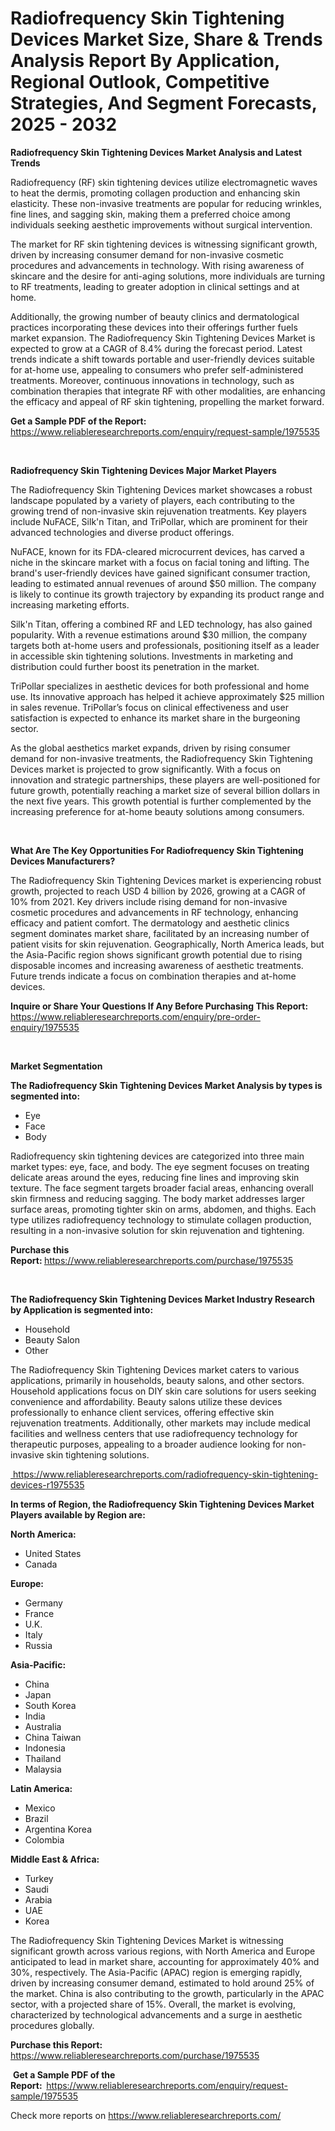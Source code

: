 <p><h1>Radiofrequency Skin Tightening Devices Market Size, Share & Trends Analysis Report By Application, Regional Outlook, Competitive Strategies, And Segment Forecasts, 2025 - 2032</h1></p><p><strong>Radiofrequency Skin Tightening Devices Market Analysis and Latest Trends</strong></p>
<p><p>Radiofrequency (RF) skin tightening devices utilize electromagnetic waves to heat the dermis, promoting collagen production and enhancing skin elasticity. These non-invasive treatments are popular for reducing wrinkles, fine lines, and sagging skin, making them a preferred choice among individuals seeking aesthetic improvements without surgical intervention.</p><p>The market for RF skin tightening devices is witnessing significant growth, driven by increasing consumer demand for non-invasive cosmetic procedures and advancements in technology. With rising awareness of skincare and the desire for anti-aging solutions, more individuals are turning to RF treatments, leading to greater adoption in clinical settings and at home. </p><p>Additionally, the growing number of beauty clinics and dermatological practices incorporating these devices into their offerings further fuels market expansion. The Radiofrequency Skin Tightening Devices Market is expected to grow at a CAGR of 8.4% during the forecast period. Latest trends indicate a shift towards portable and user-friendly devices suitable for at-home use, appealing to consumers who prefer self-administered treatments. Moreover, continuous innovations in technology, such as combination therapies that integrate RF with other modalities, are enhancing the efficacy and appeal of RF skin tightening, propelling the market forward.</p></p>
<p><strong>Get a Sample PDF of the Report:&nbsp;</strong> <a href="https://www.reliableresearchreports.com/enquiry/request-sample/1975535?utm_campaign=2219&utm_medium=2&utm_source=Github&utm_content=ia&utm_term=05032025&utm_id=radiofrequency-skin-tightening-devices">https://www.reliableresearchreports.com/enquiry/request-sample/1975535</a></p>
<p>&nbsp;</p>
<p><strong>Radiofrequency Skin Tightening Devices Major Market Players</strong></p>
<p><p>The Radiofrequency Skin Tightening Devices market showcases a robust landscape populated by a variety of players, each contributing to the growing trend of non-invasive skin rejuvenation treatments. Key players include NuFACE, Silk'n Titan, and TriPollar, which are prominent for their advanced technologies and diverse product offerings.</p><p>NuFACE, known for its FDA-cleared microcurrent devices, has carved a niche in the skincare market with a focus on facial toning and lifting. The brand's user-friendly devices have gained significant consumer traction, leading to estimated annual revenues of around $50 million. The company is likely to continue its growth trajectory by expanding its product range and increasing marketing efforts.</p><p>Silk'n Titan, offering a combined RF and LED technology, has also gained popularity. With a revenue estimations around $30 million, the company targets both at-home users and professionals, positioning itself as a leader in accessible skin tightening solutions. Investments in marketing and distribution could further boost its penetration in the market.</p><p>TriPollar specializes in aesthetic devices for both professional and home use. Its innovative approach has helped it achieve approximately $25 million in sales revenue. TriPollar’s focus on clinical effectiveness and user satisfaction is expected to enhance its market share in the burgeoning sector.</p><p>As the global aesthetics market expands, driven by rising consumer demand for non-invasive treatments, the Radiofrequency Skin Tightening Devices market is projected to grow significantly. With a focus on innovation and strategic partnerships, these players are well-positioned for future growth, potentially reaching a market size of several billion dollars in the next five years. This growth potential is further complemented by the increasing preference for at-home beauty solutions among consumers.</p></p>
<p>&nbsp;</p>
<p><strong>What Are The Key Opportunities For Radiofrequency Skin Tightening Devices Manufacturers?</strong></p>
<p><p>The Radiofrequency Skin Tightening Devices market is experiencing robust growth, projected to reach USD 4 billion by 2026, growing at a CAGR of 10% from 2021. Key drivers include rising demand for non-invasive cosmetic procedures and advancements in RF technology, enhancing efficacy and patient comfort. The dermatology and aesthetic clinics segment dominates market share, facilitated by an increasing number of patient visits for skin rejuvenation. Geographically, North America leads, but the Asia-Pacific region shows significant growth potential due to rising disposable incomes and increasing awareness of aesthetic treatments. Future trends indicate a focus on combination therapies and at-home devices.</p></p>
<p><strong>Inquire or Share Your Questions If Any Before Purchasing This Report:</strong> <a href="https://www.reliableresearchreports.com/enquiry/pre-order-enquiry/1975535?utm_campaign=2219&utm_medium=2&utm_source=Github&utm_content=ia&utm_term=05032025&utm_id=radiofrequency-skin-tightening-devices">https://www.reliableresearchreports.com/enquiry/pre-order-enquiry/1975535</a></p>
<p>&nbsp;</p>
<p><strong>Market Segmentation</strong></p>
<p><strong>The Radiofrequency Skin Tightening Devices Market Analysis by types is segmented into:</strong></p>
<p><ul><li>Eye</li><li>Face</li><li>Body</li></ul></p>
<p><p>Radiofrequency skin tightening devices are categorized into three main market types: eye, face, and body. The eye segment focuses on treating delicate areas around the eyes, reducing fine lines and improving skin texture. The face segment targets broader facial areas, enhancing overall skin firmness and reducing sagging. The body market addresses larger surface areas, promoting tighter skin on arms, abdomen, and thighs. Each type utilizes radiofrequency technology to stimulate collagen production, resulting in a non-invasive solution for skin rejuvenation and tightening.</p></p>
<p><strong>Purchase this Report:&nbsp;</strong><a href="https://www.reliableresearchreports.com/purchase/1975535?utm_campaign=2219&utm_medium=2&utm_source=Github&utm_content=ia&utm_term=05032025&utm_id=radiofrequency-skin-tightening-devices">https://www.reliableresearchreports.com/purchase/1975535</a></p>
<p>&nbsp;</p>
<p><strong>The Radiofrequency Skin Tightening Devices Market Industry Research by Application is segmented into:</strong></p>
<p><ul><li>Household</li><li>Beauty Salon</li><li>Other</li></ul></p>
<p><p>The Radiofrequency Skin Tightening Devices market caters to various applications, primarily in households, beauty salons, and other sectors. Household applications focus on DIY skin care solutions for users seeking convenience and affordability. Beauty salons utilize these devices professionally to enhance client services, offering effective skin rejuvenation treatments. Additionally, other markets may include medical facilities and wellness centers that use radiofrequency technology for therapeutic purposes, appealing to a broader audience looking for non-invasive skin tightening solutions.</p></p>
<p><a href="https://www.reliableresearchreports.com/radiofrequency-skin-tightening-devices-r1975535?utm_campaign=2219&utm_medium=2&utm_source=Github&utm_content=ia&utm_term=05032025&utm_id=radiofrequency-skin-tightening-devices">&nbsp;https://www.reliableresearchreports.com/radiofrequency-skin-tightening-devices-r1975535</a></p>
<p><strong>In terms of Region, the Radiofrequency Skin Tightening Devices Market Players available by Region are:</strong></p>
<p>
    <p> <strong> North America: </strong>
        <ul>
            <li>United States</li>
            <li>Canada</li>
        </ul>
        </p> 
    <p> <strong> Europe: </strong>
        <ul>
            <li>Germany</li>
            <li>France</li>
            <li>U.K.</li>
            <li>Italy</li>
            <li>Russia</li>
        </ul>
        </p> 
    <p> <strong> Asia-Pacific: </strong>
        <ul>
            <li>China</li>
            <li>Japan</li>
            <li>South Korea</li>
            <li>India</li>
            <li>Australia</li>
            <li>China Taiwan</li>
            <li>Indonesia</li>
            <li>Thailand</li>
            <li>Malaysia</li>
        </ul>
        </p> 
    <p> <strong> Latin America: </strong>
        <ul>
            <li>Mexico</li>
            <li>Brazil</li>
            <li>Argentina Korea</li>
            <li>Colombia</li>
        </ul>
        </p> 
    <p> <strong> Middle East & Africa: </strong>
        <ul>
            <li>Turkey</li>
            <li>Saudi</li>
            <li>Arabia</li>
            <li>UAE</li>
            <li>Korea</li>
        </ul>
    </p>
    </p>
<p><p>The Radiofrequency Skin Tightening Devices Market is witnessing significant growth across various regions, with North America and Europe anticipated to lead in market share, accounting for approximately 40% and 30%, respectively. The Asia-Pacific (APAC) region is emerging rapidly, driven by increasing consumer demand, estimated to hold around 25% of the market. China is also contributing to the growth, particularly in the APAC sector, with a projected share of 15%. Overall, the market is evolving, characterized by technological advancements and a surge in aesthetic procedures globally.</p></p>
<p><strong>Purchase this Report: </strong><a href="https://www.reliableresearchreports.com/purchase/1975535?utm_campaign=2219&utm_medium=2&utm_source=Github&utm_content=ia&utm_term=05032025&utm_id=radiofrequency-skin-tightening-devices">https://www.reliableresearchreports.com/purchase/1975535</a></p>
<p>&nbsp;<strong>Get a Sample PDF of the Report:&nbsp;&nbsp;</strong><a href="https://www.reliableresearchreports.com/enquiry/request-sample/1975535?utm_campaign=2219&utm_medium=2&utm_source=Github&utm_content=ia&utm_term=05032025&utm_id=radiofrequency-skin-tightening-devices">https://www.reliableresearchreports.com/enquiry/request-sample/1975535</a></p>
<p><strong></strong></p>
<p>Check more reports on <a href="https://www.reliableresearchreports.com/?utm_campaign=2219&utm_medium=2&utm_source=Github&utm_content=ia&utm_term=05032025&utm_id=radiofrequency-skin-tightening-devices">https://www.reliableresearchreports.com/</a></p>